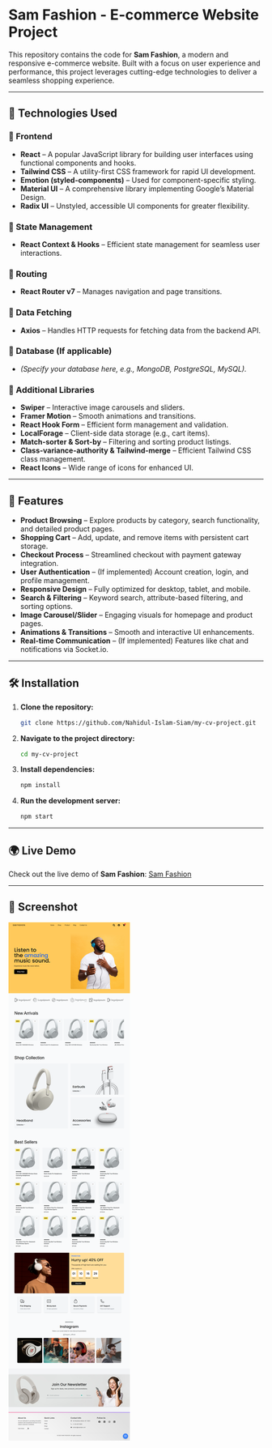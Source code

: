 # Sam Fashion - E-commerce Website Project

This repository contains the code for **Sam Fashion**, a modern and responsive e-commerce website. Built with a focus on user experience and performance, this project leverages cutting-edge technologies to deliver a seamless shopping experience.

---

## 🚀 Technologies Used

### 📌 Frontend
- **React** – A popular JavaScript library for building user interfaces using functional components and hooks.
- **Tailwind CSS** – A utility-first CSS framework for rapid UI development.
- **Emotion (styled-components)** – Used for component-specific styling.
- **Material UI** – A comprehensive library implementing Google’s Material Design.
- **Radix UI** – Unstyled, accessible UI components for greater flexibility.

### 📌 State Management
- **React Context & Hooks** – Efficient state management for seamless user interactions.

### 📌 Routing
- **React Router v7** – Manages navigation and page transitions.

### 📌 Data Fetching
- **Axios** – Handles HTTP requests for fetching data from the backend API.



### 📌 Database (If applicable)
- *(Specify your database here, e.g., MongoDB, PostgreSQL, MySQL).*

### 📌 Additional Libraries
- **Swiper** – Interactive image carousels and sliders.
- **Framer Motion** – Smooth animations and transitions.
- **React Hook Form** – Efficient form management and validation.
- **LocalForage** – Client-side data storage (e.g., cart items).
- **Match-sorter & Sort-by** – Filtering and sorting product listings.
- **Class-variance-authority & Tailwind-merge** – Efficient Tailwind CSS class management.
- **React Icons** – Wide range of icons for enhanced UI.

---

## 🎯 Features

- **Product Browsing** – Explore products by category, search functionality, and detailed product pages.
- **Shopping Cart** – Add, update, and remove items with persistent cart storage.
- **Checkout Process** – Streamlined checkout with payment gateway integration.
- **User Authentication** – (If implemented) Account creation, login, and profile management.
- **Responsive Design** – Fully optimized for desktop, tablet, and mobile.
- **Search & Filtering** – Keyword search, attribute-based filtering, and sorting options.
- **Image Carousel/Slider** – Engaging visuals for homepage and product pages.
- **Animations & Transitions** – Smooth and interactive UI enhancements.
- **Real-time Communication** – (If implemented) Features like chat and notifications via Socket.io.

---

## 🛠 Installation

1. **Clone the repository:**
   ```bash
   git clone https://github.com/Nahidul-Islam-Siam/my-cv-project.git
   ```

2. **Navigate to the project directory:**
   ```bash
   cd my-cv-project
   ```

3. **Install dependencies:**
   ```bash
   npm install
   ```

4. **Run the development server:**
   ```bash
   npm start
   ```

---

## 🌍 Live Demo

Check out the live demo of **Sam Fashion**: [Sam Fashion](https://el-fashion.vercel.app/)

---

## 📸 Screenshot

![Sam Fashion Screenshot](/public/screencapture-el-fashion-vercel-app-2025-01-30-13_43_24.png)  



